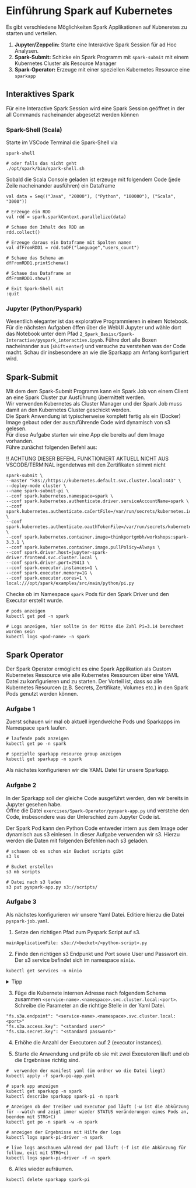 # Einführung Spark auf Kubernetes

Es gibt verschiedene Möglichkeiten Spark Applikationen auf Kubneretes
zu starten und verteilen.

1. **Jupyter/Zeppelin:** Starte eine Interaktive Spark Session für ad Hoc Analysen.
2. **Spark-Submit:** Schicke ein Spark Programm mit `spark-submit` mit einem Kubernetes Cluster als Resource Manager
3. **Spark-Operator:** Erzeuge mit einer speziellen Kubernetes Resource eine `sparkapp`

## Interaktives Spark

Für eine Interactive Spark Session wird eine Spark Session geöffnet in der all Commands nacheinander abgesetzt werden können

### Spark-Shell (Scala)

Starte im VSCode Terminal die Spark-Shell via

```
spark-shell

# oder falls das nicht geht
./opt/spark/bin/spark-shell.sh
```

Sobald die Scala Console geladen ist erzeuge mit folgendem Code (jede Zeile nacheinander ausführen) ein Dataframe

```
val data = Seq(("Java", "20000"), ("Python", "100000"), ("Scala", "3000"))

# Erzeuge ein RDD
val rdd = spark.sparkContext.parallelize(data)

# Schaue den Inhalt des RDD an
rdd.collect()

# Erzeuge daraus ein Dataframe mit Spalten namen
val dfFromRDD1 = rdd.toDF("language","users_count")

# Schaue das Schema an
dfFromRDD1.printSchema()

# Schaue das Dataframe an
dfFromRDD1.show()

# Exit Spark-Shell mit
:quit
```

### Jupyter (Python/Pyspark)

Wesentlich eleganter ist das explorative Programmieren in einem Notebook. Für die nächsten Aufgaben öffen über die WebUI Jupyter und wähle dort das Notebook unter dem Pfad `2_Spark_Basisc/Spark-Interactive/pyspark_interactive.ipynb`. Führe dort alle Boxen nacheinander aus (`shift`+`enter`) und versuche zu verstehen was der Code macht.
Schau dir insbesondere an wie die Sparkapp am Anfang konfiguriert wird.

## Spark-Submit

Mit dem dem Spark-Submit Programm kann ein Spark Job von einem Client an eine Spark Cluster zur Ausführung übermittelt werden.<br>
Wir verwenden Kubernetes als Cluster Manager und der Spark Job muss damit an den Kubernetes Cluster geschickt werden.<br>
Die Spark Anwendung ist typischerweise komplett fertig als ein (Docker) Image gebaut oder der auszuführende Code wird dynamisch von s3 gelesen. <br> 
Für diese Aufgabe starten wir eine App die bereits auf dem Image vorhanden.<br>
Führe zunächst folgenden Befehl aus:

!! ACHTUNG DIESER BEFEHL FUNKTIONIERT AKTUELL NICHT AUS VSCODE/TERMINAL irgendetwas mit den Zertifikaten stimmt nicht

```
spark-submit \
--master "k8s://https://kubernetes.default.svc.cluster.local:443" \
--deploy-mode cluster \
--name spark-submit-pi \
--conf spark.kubernetes.namespace=spark \
--conf spark.kubernetes.authenticate.driver.serviceAccountName=spark \
--conf spark.kubernetes.authenticate.caCertFile=/var/run/secrets/kubernetes.io/serviceaccount/ca.crt \
--conf spark.kubernetes.authenticate.oauthTokenFile=/var/run/secrets/kubernetes.io/serviceaccount/token \
--conf spark.kubernetes.container.image=thinkportgmbh/workshops:spark-3.3.1 \
--conf spark.kubernetes.container.image.pullPolicy=Always \
--conf spark.driver.host=jupyter-spark-driver.frontend.svc.cluster.local \
--conf spark.driver.port=29413 \
--conf spark.executor.instances=1 \
--conf spark.executor.memory=1G \
--conf spark.executor.cores=1 \
local:///opt/spark/examples/src/main/python/pi.py
```

Checke ob im Namespace `spark` Pods für den Spark Driver und den Executor erstellt wurde.
 <br>
```
# pods anzeigen
kubectl get pod -n spark

# Logs anzeigen, hier sollte in der Mitte die Zahl Pi=3.14 berechnet worden sein
kubectl logs <pod-name> -n spark
```

## Spark Operator

Der Spark Operator ermöglicht es eine Spark Applikation als Custom Kubernetes Ressource wie alle Kubernetes Ressourcen über eine YAML Datei zu konfigurieren und zu starten. Der Vorteil ist, dass so alle Kubernetes Resourcen (z.B. Secrets, Zertifikate, Volumes etc.) in den Spark Pods genutzt werden können.

### Aufgabe 1

Zuerst schauen wir mal ob aktuell irgendwelche Pods und Sparkapps im Namespace `spark` laufen.

```
# laufende pods anzeigen
kubectl get po -n spark

# spezielle sparkapp resource group anzeigen
kubectl get sparkapp -n spark
```

Als nächstes konfigurieren wir die YAML Datei für unsere Sparkapp.

### Aufgabe 2

In der Sparkapp soll der gleiche Code ausgeführt werden, den wir bereits in Jupyter gesehen habe. <br>
Öffne die Datei `exercises/Spark-Operator/pyspark-app.py` und verstehe den Code, insbesondere was der Unterschied zum Jupyter Code ist.

Der Spark Pod kann den Python Code entweder intern aus dem Image oder dynamisch aus s3 einlesen. In dieser Aufgabe verwenden wir s3. Hierzu werden die Daten mit folgenden Befehlen nach s3 geladen.

```
# schauen ob es schon ein Bucket scripts gibt
s3 ls

# Bucket erstellen
s3 mb scripts

# Datei nach s3 laden
s3 put pyspark-app.py s3://scripts/
```

### Aufgabe 3

Als nächstes konfigurieren wir unsere Yaml Datei.
Editiere hierzu die Datei `pyspark-job.yaml`.

1. Setze den richtigen Pfad zum Pyspark Script auf s3.

```
mainApplicationFile: s3a://<bucket>/<python-script>.py
```

2. Finde den richtigen s3 Endpunkt und Port sowie User und Passwort ein.
   Der s3 service befindet sich im namespace `minio`.

```
kubectl get services -n minio
```

<details>
<summary>Tipp</summary>
<p>

Der Service heißt `minio`.

</details>
</p>


3. Füge die Kubernete internen Adresse nach folgendem Schema zusammen
   `<service-name>.<namespace>.svc.cluster.local:<port>`. <br>
   Schreibe die Parameter an die richtige Stelle in der Yaml Datei.

```
"fs.s3a.endpoint": "<service-name>.<namespace>.svc.cluster.local:<port>"
"fs.s3a.access.key": "<standard user>"
"fs.s3a.secret.key": "<standard password>"
```

4. Erhöhe die Anzahl der Executoren auf 2 (executor instances).

5. Starte die Anwendung und prüfe ob sie mit zwei Executoren läuft und ob die Ergebnisse richtig sind.

```
#  verwenden der manifest yaml (im ordner wo die Datei liegt)
kubectl apply -f spark-pi-app.yaml

# spark app anzeigen
kubectl get sparkapp -n spark
kubectl describe sparkapp spark-pi -n spark

# Anzeigen ob der Treiber und Executor pod läuft (-w ist die abkürzung für --watch und zeigt immer wieder STATUS veränderungen eines Pods an, beenden mit STRG+C)
kubectl get po -n spark -w -n spark

# anzeigen der Ergebnisse mit Hilfe der logs
kubectl logs spark-pi-driver -n spark

# live logs anschauen während der pod läuft (-f ist die Abkürzung für follow, exit mit STRG+c)
kubectl logs spark-pi-driver -f -n spark
```

6. Alles wieder aufräumen.

```
kubectl delete sparkapp spark-pi
```
